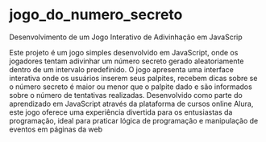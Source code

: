 # jogo_do_numero_secreto

Desenvolvimento de um Jogo Interativo de Adivinhação em JavaScrip

Este projeto é um jogo simples desenvolvido em JavaScript, onde os jogadores tentam adivinhar um número secreto gerado aleatoriamente dentro de um intervalo predefinido. O jogo apresenta uma interface interativa onde os usuários inserem seus palpites, recebem dicas sobre se o número secreto é maior ou menor que o palpite dado e são informados sobre o número de tentativas realizadas. Desenvolvido como parte do aprendizado em JavaScript através da plataforma de cursos online Alura, este jogo oferece uma experiência divertida para os entusiastas da programação, ideal para praticar lógica de programação e manipulação de eventos em páginas da web
